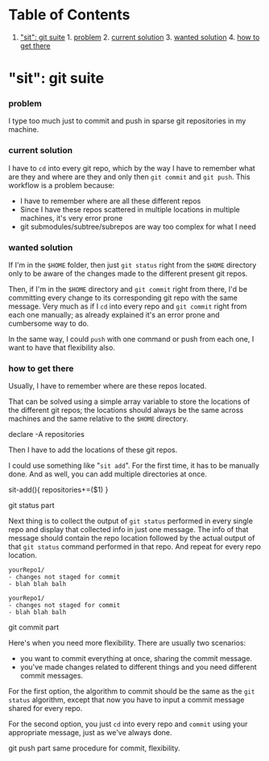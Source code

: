 
# Table of Contents

1.  ["sit": git suite](#orgf53f20b)
        1.  [problem](#org890b391)
        2.  [current solution](#org67b06bc)
        3.  [wanted solution](#orgbd47dfc)
        4.  [how to get there](#orgb49221e)


<a id="orgf53f20b"></a>

# "sit": git suite


<a id="org890b391"></a>

### problem

I type too much just to commit and push in sparse git repositories in
my machine.


<a id="org67b06bc"></a>

### current solution

I have to `cd` into every git repo, which by the way I have to remember
what are they and where are they and only then `git commit` and `git
push`. This workflow is a problem because:

-   I have to remember where are all these different repos
-   Since I have these repos scattered in multiple locations in
    multiple machines, it's very error prone
-   git submodules/subtree/subrepos are way too complex for what I need


<a id="orgbd47dfc"></a>

### wanted solution

If I'm in the `$HOME` folder, then just `git status` right from the
`$HOME` directory only to be aware of the changes made to the
different present git repos.

Then, if I'm in the `$HOME` directory and `git commit` right from
there, I'd be committing every change to its corresponding git repo
with the same message. Very much as if I `cd` into every repo and `git
commit` right from each one manually; as already explained it's an
error prone and cumbersome way to do.

In the same way, I could `push` with one command or push from each
one, I want to have that flexibility also.


<a id="orgb49221e"></a>

### how to get there

Usually, I have to remember where are these repos located.

That can be solved using a simple array variable to store the
locations of the different git repos; the locations should always be
the same across machines and the same relative to the `$HOME`
directory.

declare -A repositories

Then I have to add the locations of these git repos.

I could use something like "`sit add`". For the first time, it has to
be manually done. And as well, you can add multiple directories at
once.

sit-add(){
repositories+=($1)
}

git status part

Next thing is to collect the output of `git status` performed in every
single repo and display that collected info in just one message. The
info of that message should contain the repo location followed by the
actual output of that `git status` command performed in that repo. And
repeat for every repo location.

    yourRepo1/
    - changes not staged for commit
    - blah blah balh
    
    yourRepo1/
    - changes not staged for commit
    - blah blah balh

git commit part

Here's when you need more flexibility. There are usually two
scenarios:

-   you want to commit everything at once, sharing the commit message.
-   you've made changes related to different things and you need
    different commit messages.

For the first option, the algorithm to commit should be the same as
the `git status` algorithm, except that now you have to input a commit
message shared for every repo.

For the second option, you just `cd` into every repo and `commit`
using your appropriate message, just as we've always done.

git push part
same procedure for commit, flexibility.

